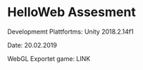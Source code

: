 # HelloWeb Assesment

Developmemt Plattfortms: Unity 2018.2.14f1

Date: 20.02.2019


WebGL Exportet game: LINK
